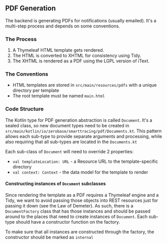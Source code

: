 ## PDF Generation

The backend is generating PDFs for notifications (usually emailed). It's a multi-step process and depends on
some conventions.

### The Process
1. A Thymeleaf HTML template gets rendered.
1. The HTML is converted to XHTML for consistency using Tidy.
1. The XHTML is rendered as a PDF using the LGPL version of iText.

### The Conventions
* HTML templates are stored in `src/main/resources/pdfs` with a unique directory per template
* The root template must be named `main.html`

### Code Structure
The Kotlin type for PDF generation abstraction is called `Document`. It's a sealed class, so new document
types need to be created in `src/main/kotlin/io/zerobase/smarttracing/pdf/Documents.kt`. This pattern allows each
sub-type to provide separate arguments and processing, while also requiring that all sub-types are located in
the `Documents.kt`

Each sub-class of `Document` will need to override 2 properties:
* `val templateLocation: URL` - a Resource URL to the template-specific directory
* `val context: Context` - the data model for the template to render

#### Constructing instances of `Document` subclasses
Since rendering the template as a PDF requires a Thymeleaf engine and a Tidy, we want to avoid passing those
objects into REST resources just for passing it down (see the Law of Demeter). As such, there is a
`DocumentFactory` class that has those instances and should be passed around to the places that need to create
instances of `Document`. Each sub-type should have a constructor function on the factory.

To make sure that all instances are constructed through the factory, the constructor should be marked as `internal`

